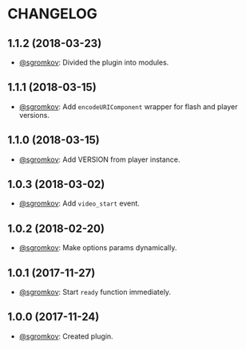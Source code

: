 # CHANGELOG

## 1.1.2 (2018-03-23)
* [@sgromkov](https://github.com/sgromkov/): Divided the plugin into modules.

## 1.1.1 (2018-03-15)
* [@sgromkov](https://github.com/sgromkov/): Add `encodeURIComponent` wrapper for flash and player versions.

## 1.1.0 (2018-03-15)
* [@sgromkov](https://github.com/sgromkov/): Add VERSION from player instance.

## 1.0.3 (2018-03-02)
* [@sgromkov](https://github.com/sgromkov/): Add `video_start` event.

## 1.0.2 (2018-02-20)
* [@sgromkov](https://github.com/sgromkov/): Make options params dynamically.

## 1.0.1 (2017-11-27)
* [@sgromkov](https://github.com/sgromkov/): Start `ready` function immediately.

## 1.0.0 (2017-11-24)
* [@sgromkov](https://github.com/sgromkov/): Created plugin.
